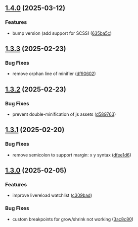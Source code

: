 ## [1.4.0](https://github.com/baumrock/RockDevTools/compare/v1.3.3...v1.4.0) (2025-03-12)


### Features

* bump version (add support for SCSS) ([635ba5c](https://github.com/baumrock/RockDevTools/commit/635ba5c2361395c9c0fcc810cb5bd3fddbe9b76e))

## [1.3.3](https://github.com/baumrock/RockDevTools/compare/v1.3.2...v1.3.3) (2025-02-23)


### Bug Fixes

* remove orphan line of minifier ([df90602](https://github.com/baumrock/RockDevTools/commit/df90602e110ea7b764a927072b160a3abe38d9cc))

## [1.3.2](https://github.com/baumrock/RockDevTools/compare/v1.3.1...v1.3.2) (2025-02-23)


### Bug Fixes

* prevent double-minification of js assets ([d589763](https://github.com/baumrock/RockDevTools/commit/d589763979ccc05c10e35827f8603a0e20f25bd1))

## [1.3.1](https://github.com/baumrock/RockDevTools/compare/v1.3.0...v1.3.1) (2025-02-20)


### Bug Fixes

* remove semicolon to support margin: x y syntax ([dfee1d6](https://github.com/baumrock/RockDevTools/commit/dfee1d6bbef09cf11c25f0c28bb129c1e5b5f3af))

## [1.3.0](https://github.com/baumrock/RockDevTools/compare/v1.2.0...v1.3.0) (2025-02-05)


### Features

* improve livereload watchlist ([c309bad](https://github.com/baumrock/RockDevTools/commit/c309bad9fe568846f66d4cc650f4d6f2a87ac6df))


### Bug Fixes

* custom breakpoints for grow/shrink not working ([3ac8c80](https://github.com/baumrock/RockDevTools/commit/3ac8c80a8dd37078c519d53e3ed95206272e06f9))

